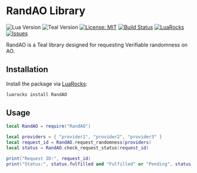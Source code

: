 # RandAO Library

![Lua Version](https://img.shields.io/badge/lua-5.3%2B-blue.svg)
![Teal Version](https://img.shields.io/badge/teal-0.10%2B-lightblue.svg)
[![License: MIT](https://img.shields.io/badge/License-MIT-green.svg)](https://opensource.org/licenses/MIT)
[![Build Status](https://img.shields.io/github/workflow/status/yourusername/RandAO/CI/main)](https://github.com/RandAOLabs/RandAO/actions)
[![LuaRocks](https://img.shields.io/badge/luarocks-RandAO-blue.svg)](https://luarocks.org/modules/yourusername/RandAO)
[![Issues](https://img.shields.io/github/issues/yourusername/RandAO)](https://github.com/RandAOLabs/RandAO/issues)

RandAO is a Teal library designed for requesting Verifiable randomness on AO.

## Installation

Install the package via [LuaRocks](https://luarocks.org/):


```bash
luarocks install RandAO
```
## Usage
```lua
local RandAO = require("RandAO")

local providers = { "provider1", "provider2", "provider3" }
local request_id = RandAO.request_randomness(providers)
local status = RandAO.check_request_status(request_id)

print("Request ID:", request_id)
print("Status:", status.fulfilled and "Fulfilled" or "Pending", status.result or "No result yet")
```
